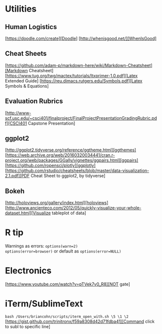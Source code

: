 # Utilities

## Human Logistics
[https://doodle.com/create][Doodle]
[http://whenisgood.net/][WhenIsGood]

## Cheat Sheets
[https://github.com/adam-p/markdown-here/wiki/Markdown-Cheatsheet][Markdown Cheatsheet]
[https://www.tug.org/twg/mactex/tutorials/ltxprimer-1.0.pdf][Latex Extended Guide]
[https://reu.dimacs.rutgers.edu/Symbols.pdf][Latex Symbols & Equations]

## Evaluation Rubrics
[http://www-scf.usc.edu/~csci401/finalproject/FinalProjectPresentationGradingRubric.pdf][CSCI401 Capstone Presentation]

## ggplot2
[http://ggplot2.tidyverse.org/reference/ggtheme.html][ggthemes]
[https://web.archive.org/web/20160320034441/cran.r-project.org/web/packages/GGally/vignettes/ggpairs.html][ggpairs]
[https://github.com/ropensci/plotly][ggplotly]
[https://github.com/rstudio/cheatsheets/blob/master/data-visualization-2.1.pdf][PDF Cheat Sheet to ggplot2, by tidyverse]
## Bokeh
[http://holoviews.org/gallery/index.html][holoviews]
[http://www.ancienteco.com/2012/05/quickly-visualize-your-whole-dataset.html][Visualize tableplot of data]


# R tip
Warnings as errors: `options(warn=2)`   
`options(error=browser)` or default as `options(error=NULL)`

# Electronics
[https://www.youtube.com/watch?v=pTVek7v0_R8][NOT gate]

# iTerm/SublimeText
`bash /Users/briancohn/scripts/iterm_open_with.sh \5 \1 \2 `
[https://gist.github.com/trinitronx/f59a8308d42d71fdba41][Command click to subl to specific line]